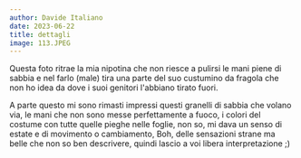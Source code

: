 ```yaml
---
author: Davide Italiano
date: 2023-06-22
title: dettagli
image: 113.JPEG
---
```


Questa foto ritrae la mia nipotina che non riesce a pulirsi le mani piene di sabbia e nel farlo (male) tira una parte del suo custumino da fragola che non ho idea da dove i suoi genitori l'abbiano tirato fuori. 

A parte questo mi sono rimasti impressi questi granelli di sabbia che volano via, le mani che non sono messe perfettamente a fuoco, i colori del costume con tutte quelle pieghe nelle foglie, non so, mi dava un senso di estate e di movimento o cambiamento, Boh, delle sensazioni strane ma belle che non so ben descrivere, quindi lascio a voi libera interpretazione ;)